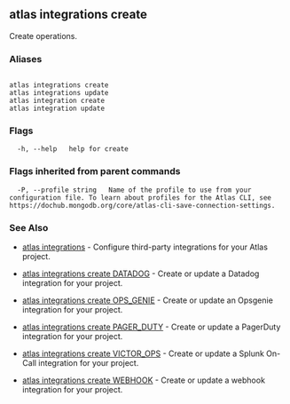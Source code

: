 ## atlas integrations create

Create operations.




### Aliases
```

atlas integrations create
atlas integrations update
atlas integration create
atlas integration update
```



### Flags

```
  -h, --help   help for create

```


### Flags inherited from parent commands

```
  -P, --profile string   Name of the profile to use from your configuration file. To learn about profiles for the Atlas CLI, see https://dochub.mongodb.org/core/atlas-cli-save-connection-settings.

```

### See Also


* [atlas integrations](atlas_integrations.md)	- Configure third-party integrations for your Atlas project.

* [atlas integrations create DATADOG](atlas_integrations_create_DATADOG.md)	- Create or update a Datadog integration for your project.

* [atlas integrations create OPS_GENIE](atlas_integrations_create_OPS_GENIE.md)	- Create or update an Opsgenie integration for your project.

* [atlas integrations create PAGER_DUTY](atlas_integrations_create_PAGER_DUTY.md)	- Create or update a PagerDuty integration for your project.

* [atlas integrations create VICTOR_OPS](atlas_integrations_create_VICTOR_OPS.md)	- Create or update a Splunk On-Call integration for your project.

* [atlas integrations create WEBHOOK](atlas_integrations_create_WEBHOOK.md)	- Create or update a webhook integration for your project.



